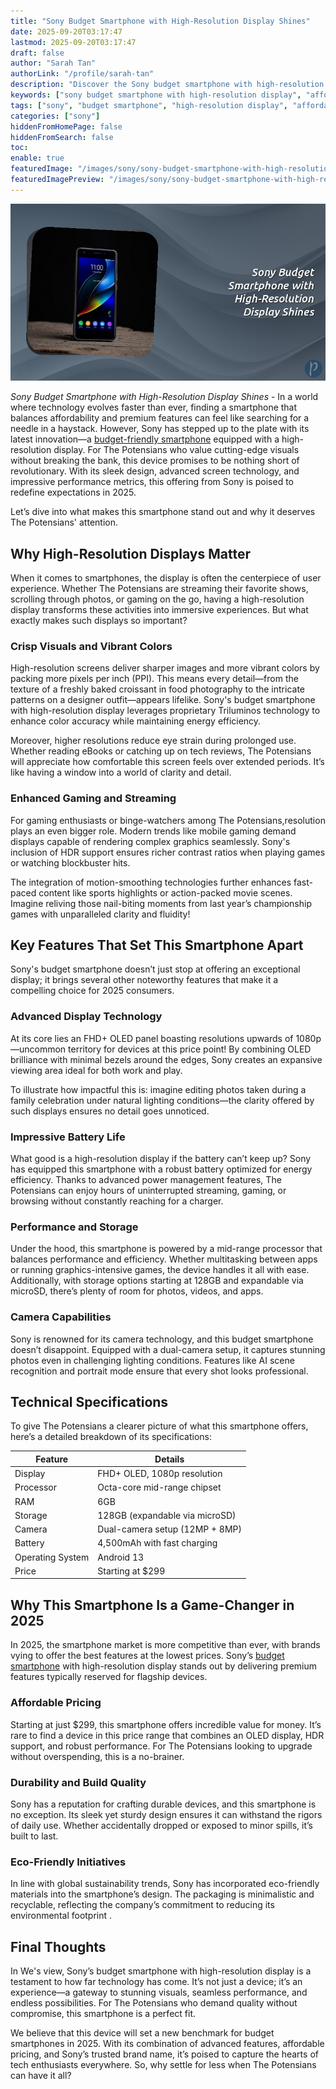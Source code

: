 ```yaml
---
title: "Sony Budget Smartphone with High-Resolution Display Shines"
date: 2025-09-20T03:17:47
lastmod: 2025-09-20T03:17:47
draft: false
author: "Sarah Tan"
authorLink: "/profile/sarah-tan"
description: "Discover the Sony budget smartphone with high-resolution display! Enjoy premium visuals, top features, and affordability in one sleek device."
keywords: ["sony budget smartphone with high-resolution display", "affordable sony smartphone 2025", "best high-resolution budget smartphone 2025"]
tags: ["sony", "budget smartphone", "high-resolution display", "affordable technology", "2025 smartphones"]
categories: ["sony"]
hiddenFromHomePage: false
hiddenFromSearch: false
toc:
enable: true
featuredImage: "/images/sony/sony-budget-smartphone-with-high-resolution-display-shines.jpg"
featuredImagePreview: "/images/sony/sony-budget-smartphone-with-high-resolution-display-shines.jpg"
---
```


![Sony Budget Smartphone with High-Resolution Display Shines](/images/sony/sony-budget-smartphone-with-high-resolution-display-shines.jpg)


_Sony Budget Smartphone with High-Resolution Display Shines_ - In a world where technology evolves faster than ever, finding a smartphone that balances affordability and premium features can feel like sea​rching for a needle in a haystack. However, Sony has stepped up to the plate with its latest innovation—a [budget-friendly smartphone](/sony/sony-budget-friendly-smartphone-for-high-performance) equipped with a high-resolution display. For The Potensians who value cutting-edge visuals without breaking the bank, this device promises to be nothing short of revolutionary. With its sleek design, advanced screen technology, and impressive performance metrics, this offering from Sony is poised to redefine expectations in 2025.

Let’s dive into what makes this smartphone stand out and why it deserves The Potensians' attention.

## Why High-Resolution Displays Matter

When it comes to smartphones, the display is often the centerpiece of user experience. Whether The Potensians are streaming their favorite shows, scrolling through photos, or gaming on the go, having a high-resolution display transforms these activities into immersive experiences. But what exactly makes such displays so important?

### Crisp Visuals and Vibrant Colors

High-resolution screens deliver sharper images and more vibrant colors by packing more pixels per inch (PPI). This means every detail—from the texture of a freshly baked croissant in food photography to the intricate patterns on a designer outfit—appears lifelike. Sony's budget smartphone with high-resolution display leverages proprietary Triluminos technology to enhance color accuracy while maintaining energy efficiency.

Moreover, higher resolutions reduce eye strain during prolonged use. Whether reading eBooks or catching up on tech reviews, The Potensians will appreciate how comfortable this screen feels over extended periods. It’s like having a window into a world of clarity and detail.

### Enhanced Gaming and Streaming

For gaming enthusiasts or binge-watchers among The Potensians, ​resolution plays an even bigger role. Modern trends like mobile gaming demand displays capable of rendering complex graphics seamlessly. Sony's inclusion of HDR support ensures richer contrast ratios when playing games or watching blockbuster hits.

The integration of motion-smoothing technologies further enhances fast-paced content like sports highlights or action-packed movie scenes. Imagine reliving those nail-biting moments from last year’s championship games with unparalleled clarity and fluidity!

## Key Features That Set This Smartphone Apart

Sony's budget smartphone doesn’t just stop at offering an exceptional display; it brings several other noteworthy features that make it a compelling choice for 2025 consumers.

### Advanced Display Technology

At its core lies an FHD+ OLED panel boasting resolutions upwards of 1080p—uncommon territory for devices at this price point! By combining OLED brilliance with minimal bezels around the edges, Sony creates an expansive viewing area ideal for b​oth work and play.

To illustrate how impactful this is: imagine editing photos taken during a family celebration under natural lighting conditions—the clarity offered by such displays ensures no detail goes unnoticed.

### Impressive Battery Life

What good is a high-res​olution display if the battery can’t keep up? Sony has equipped this smartphone with a robust battery optimized for energy efficiency.  Thanks to advanced power management features, The Potensians can enjoy hours of uninterrupted streaming, gaming, or browsing without constantly reaching for a charger.

### Performance and Storage

Under the hood, this smartphone is powered by a mid-range processor that balances performance and efficiency. Whether multitasking between apps or running graphics-intensive games, the device handles it all with ease. Additionally, with storage options starting at 128GB and expandable via microSD, there’s plenty of room for photos, videos, and apps.

### Camera Capabilities

Sony is renowned for its camera technology, and this budget smartphone doesn’t disappoint. Equipped with a dual-camera setup, it captures stunning photos even in challenging lighting conditions. Features like AI scene recognition and portrait mode ensure that every shot looks professional.

## Technical Specifications

To give The Potensians a clearer picture of what this smartphone offers, here’s a detailed breakdown of its specifications:

<div class="table-responsive">
<table class="html-table">
<thead>
<tr>
<th>Feature</th>
<th>Details</th>
</tr>
</thead>
<tbody>
<tr>
<td>Display</td>
<td>FHD+ OLED, 1080p resolution</td>
</tr>
<tr>
<td>Processor</td>
<td>Octa-core mid-range chipset</td>
</tr>
<tr>
<td>RAM</td>
<td>6GB</td>
</tr>
<tr>
<td>Storage</td>
<td>128GB (expandable via microSD)</td>
</tr>
<tr>
<td>Camera</td>
<td>Dual-camera setup (12MP + 8MP)</td>
</tr>
<tr>
<td>Battery</td>
<td>4,500mAh with fast charging</td>
</tr>
<tr>
<td>Operating System</td>
<td>Android 13</td>
</tr>
<tr>
<td>Price</td>
<td>Starting at $299</td>
</tr>
</tbody>
</table>
</div>

## Why This Smartphone Is a Game-Changer in 2025

In 2025, the smartphone market is more competitive than ever, with brands vying to offer the best features at the lowest prices.  Sony’s [budget smartphone](/sony/sony-budget-smartphone-with-stabilization-features) with high-resolution display stands out by delivering premium features typically reserved for flagship devices.

### Affordable Pricing

Starting at just $299, this smartphone offers incredible value for money. It’s rare to find a device in this price range that combines an OLED display, HDR support, and robust performance. For The Potensians looking to upgrade without overspending, this is a no-brainer.

### Durability and Build Quality

Sony has a reputation for crafting durable devices, and this smartphone is no exception. Its sleek yet sturdy design ensures it can withstand the rigors of daily use. Whether accidentally dropped or exposed to minor spills, it’s built to last.

### Eco-Friendly Initiatives

In line with global sustainability trends, Sony has incorporated eco-friendly materials into the smartphone’s design. The packaging is minimalistic and recyclable, reflecting the company’s commitment to reducing its environmental footprint .

## Final Thoughts

In We's view, Sony’s budget smartphone with high-resolution display is a testament to how far technology has come. It’s not just a device; it’s an experience—a gateway to stunning visuals, seamless performance, and endless possibilities. For The Potensians who demand quality without compromise, this smartphone is a perfect fit.

We believe that this device will set a new benchmark for budget smartphones in 2025. With its combination of advanced features, affordable pricing, and Sony’s trusted brand name, it’s poised to capture the hearts of tech enthusiasts everywhere. So, why settle for less when The Potensians can have it all?